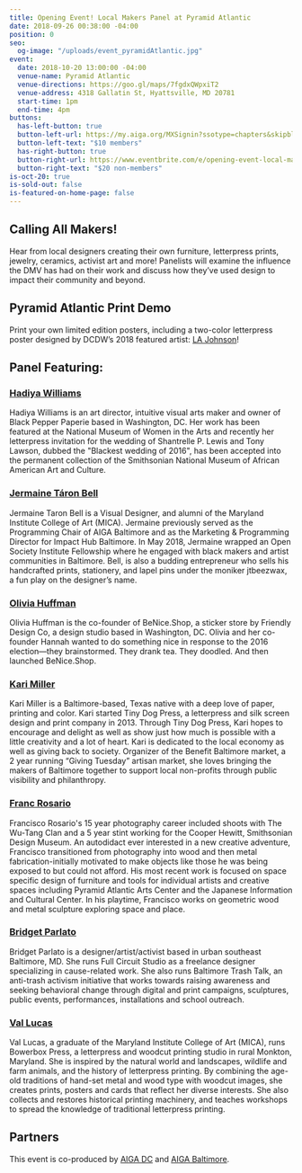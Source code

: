 ```yaml
---
title: Opening Event! Local Makers Panel at Pyramid Atlantic
date: 2018-09-26 00:38:00 -04:00
position: 0
seo:
  og-image: "/uploads/event_pyramidAtlantic.jpg"
event:
  date: 2018-10-20 13:00:00 -04:00
  venue-name: Pyramid Atlantic
  venue-directions: https://goo.gl/maps/7fgdxQWpxiT2
  venue-address: 4318 Gallatin St, Hyattsville, MD 20781
  start-time: 1pm
  end-time: 4pm
buttons:
  has-left-button: true
  button-left-url: https://my.aiga.org/MXSignin?ssotype=chapters&skipblacklist&returnurl=https%3A%2F%2Fdc.aiga.org%2Fevent%2Fopening-event-local-makers-panel-at-pyramid-atlantic%2F%3Fredirect_source%3Deventbrite_register
  button-left-text: "$10 members"
  has-right-button: true
  button-right-url: https://www.eventbrite.com/e/opening-event-local-makers-panel-at-pyramid-atlantic-tickets-50828093195
  button-right-text: "$20 non-members"
is-oct-20: true
is-sold-out: false
is-featured-on-home-page: false
---
```


## Calling All Makers!
Hear from local designers creating their own furniture, letterpress prints, jewelry, ceramics, activist art and more! Panelists will examine the influence the DMV has had on their work and discuss how they’ve used design to impact their community and beyond.

## Pyramid Atlantic Print Demo
Print your own limited edition posters, including a two-color letterpress poster designed by DCDW’s 2018 featured artist: [LA Johnson](https://www.thelajohnson.com/)!

## Panel Featuring:

### [Hadiya Williams](https://www.instagram.com/hadiyawilliams/)
Hadiya Williams is an art director, intuitive visual arts maker and owner of Black Pepper Paperie based in Washington, DC. Her work has been featured at the National Museum of Women in the Arts and recently her letterpress invitation for the wedding of Shantrelle P. Lewis and Tony Lawson, dubbed the "Blackest wedding of 2016", has been accepted into the permanent collection of the Smithsonian National Museum of African American Art and Culture.

### [Jermaine Táron Bell](https://www.jermainetbell.com/jtbeezwaxshop/)
Jermaine Taron Bell is a Visual Designer, and alumni of the Maryland Institute College of Art (MICA). Jermaine previously served as the Programming Chair of AIGA Baltimore and as the Marketing & Programming Director for Impact Hub Baltimore. In May 2018, Jermaine wrapped an Open Society Institute Fellowship where he engaged with black makers and artist communities in Baltimore. Bell, is also a budding entrepreneur who sells his handcrafted prints, stationery, and lapel pins under the moniker jtbeezwax, a fun play on the designer’s name.

### [Olivia Huffman](https://www.benice.shop/)
Olivia Huffman is the co-founder of BeNice.Shop, a sticker store by Friendly Design Co, a design studio based in Washington, DC. Olivia and her co-founder Hannah wanted to do something nice in response to the 2016 election—they brainstormed. They drank tea. They doodled. And then launched BeNice.Shop.

### [Kari Miller](https://tinydogpress.com/)
Kari Miller is a Baltimore-based, Texas native with a deep love of paper, printing and color. Kari started Tiny Dog Press, a letterpress and silk screen design and print company in 2013. Through Tiny Dog Press, Kari hopes to encourage and delight as well as show just how much is possible with a little creativity and a lot of heart. Kari is dedicated to the local economy as well as giving back to society. Organizer of the Benefit Baltimore market, a 2 year running “Giving Tuesday” artisan market, she loves bringing the makers of Baltimore together to support local non-profits through public visibility and philanthropy.

### [Franc Rosario](https://francrosario.com/)
Francisco Rosario's 15 year photography career included shoots with The Wu-Tang Clan and a 5 year stint working for the Cooper Hewitt, Smithsonian Design Museum. An autodidact ever interested in a new creative adventure, Francisco transitioned from photography into wood and then metal fabrication-initially motivated to make objects like those he was being exposed to but could not afford. His most recent work is focused on space specific design of furniture and tools for individual artists and creative spaces including Pyramid Atlantic Arts Center and the Japanese Information and Cultural Center. In his playtime, Francisco works on geometric wood and metal sculpture exploring space and place.

### [Bridget Parlato](https://www.fullcircuitstudio.com/?page_id=1483)
Bridget Parlato is a designer/artist/activist based in urban southeast Baltimore, MD. She runs Full Circuit Studio as a freelance designer specializing in cause-related work. She also runs Baltimore Trash Talk, an anti-trash activism initiative that works towards raising awareness and seeking behavioral change through digital and print campaigns, sculptures, public events, performances, installations and school outreach.

### [Val Lucas](https://shop.bowerbox.com/)
Val Lucas, a graduate of the Maryland Institute College of Art (MICA), runs Bowerbox Press, a letterpress and woodcut printing studio in rural Monkton, Maryland. She is inspired by the natural world and landscapes, wildlife and farm animals, and the history of letterpress printing. By combining the age-old traditions of hand-set metal and wood type with woodcut images, she creates prints, posters and cards that reflect her diverse interests. She also collects and restores historical printing machinery, and teaches workshops to spread the knowledge of traditional letterpress printing.

## Partners
This event is co-produced by [AIGA DC](https://dc.aiga.org/) and [AIGA Baltimore](https://baltimore.aiga.org/).
